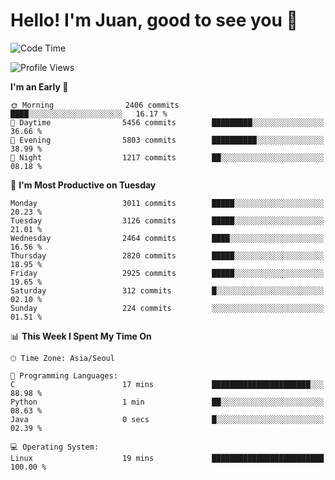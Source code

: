 # Hello! I'm Juan, good to see you 👋

<!--
**Y-k-Y/Y-k-Y** is a ✨ _special_ ✨ repository because its `README.md` (this file) appears on your GitHub profile.

Here are some ideas to get you started:

- 🔭 I’m currently working on ...
- 🌱 I’m currently learning ...
- 👯 I’m looking to collaborate on ...
- 🤔 I’m looking for help with ...
- 💬 Ask me about ...
- 📫 How to reach me: ...
- 😄 Pronouns: ...
- ⚡ Fun fact: ...
-->
<!--
![Profile views](https://gpvc.arturio.dev/Y-k-Y)

[![Omid Nikrah StackOverflow](https://github-readme-stackoverflow.vercel.app/?userID=9517076)](https://stackoverflow.com/users/9517076/i-have-10-fingers)
-->

<!--START_SECTION:waka-->
![Code Time](http://img.shields.io/badge/Code%20Time-1%2C749%20hrs%2031%20mins-blue)

![Profile Views](http://img.shields.io/badge/Profile%20Views-0-blue)

**I'm an Early 🐤** 

```text
🌞 Morning                2406 commits        ████░░░░░░░░░░░░░░░░░░░░░   16.17 % 
🌆 Daytime                5456 commits        █████████░░░░░░░░░░░░░░░░   36.66 % 
🌃 Evening                5803 commits        ██████████░░░░░░░░░░░░░░░   38.99 % 
🌙 Night                  1217 commits        ██░░░░░░░░░░░░░░░░░░░░░░░   08.18 % 
```
📅 **I'm Most Productive on Tuesday** 

```text
Monday                   3011 commits        █████░░░░░░░░░░░░░░░░░░░░   20.23 % 
Tuesday                  3126 commits        █████░░░░░░░░░░░░░░░░░░░░   21.01 % 
Wednesday                2464 commits        ████░░░░░░░░░░░░░░░░░░░░░   16.56 % 
Thursday                 2820 commits        █████░░░░░░░░░░░░░░░░░░░░   18.95 % 
Friday                   2925 commits        █████░░░░░░░░░░░░░░░░░░░░   19.65 % 
Saturday                 312 commits         █░░░░░░░░░░░░░░░░░░░░░░░░   02.10 % 
Sunday                   224 commits         ░░░░░░░░░░░░░░░░░░░░░░░░░   01.51 % 
```


📊 **This Week I Spent My Time On** 

```text
🕑︎ Time Zone: Asia/Seoul

💬 Programming Languages: 
C                        17 mins             ██████████████████████░░░   88.98 % 
Python                   1 min               ██░░░░░░░░░░░░░░░░░░░░░░░   08.63 % 
Java                     0 secs              █░░░░░░░░░░░░░░░░░░░░░░░░   02.39 % 

💻 Operating System: 
Linux                    19 mins             █████████████████████████   100.00 % 
```


<!--END_SECTION:waka-->
